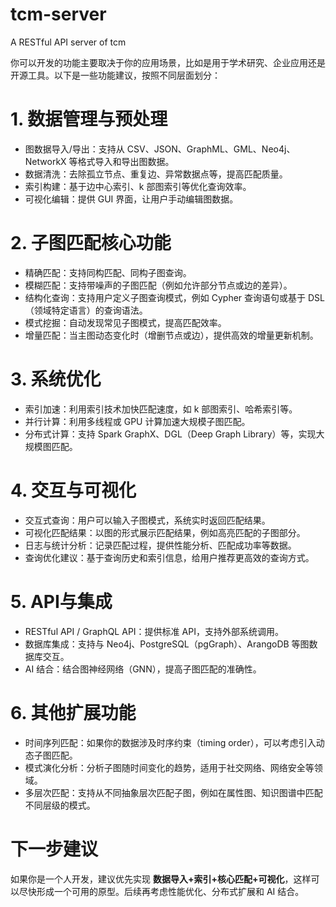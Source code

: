 # tcm-server
A RESTful API server of tcm

你可以开发的功能主要取决于你的应用场景，比如是用于学术研究、企业应用还是开源工具。以下是一些功能建议，按照不同层面划分：

# 1. 数据管理与预处理

   - 图数据导入/导出：支持从 CSV、JSON、GraphML、GML、Neo4j、NetworkX 等格式导入和导出图数据。
   - 数据清洗：去除孤立节点、重复边、异常数据点等，提高匹配质量。
   - 索引构建：基于边中心索引、k 部图索引等优化查询效率。
   - 可视化编辑：提供 GUI 界面，让用户手动编辑图数据。
# 2. 子图匹配核心功能
   - 精确匹配：支持同构匹配、同构子图查询。
   - 模糊匹配：支持带噪声的子图匹配（例如允许部分节点或边的差异）。
   - 结构化查询：支持用户定义子图查询模式，例如 Cypher 查询语句或基于 DSL（领域特定语言）的查询语法。
   - 模式挖掘：自动发现常见子图模式，提高匹配效率。
   - 增量匹配：当主图动态变化时（增删节点或边），提供高效的增量更新机制。
# 3. 系统优化
   - 索引加速：利用索引技术加快匹配速度，如 k 部图索引、哈希索引等。
   - 并行计算：利用多线程或 GPU 计算加速大规模子图匹配。
   - 分布式计算：支持 Spark GraphX、DGL（Deep Graph Library）等，实现大规模图匹配。
# 4. 交互与可视化
   - 交互式查询：用户可以输入子图模式，系统实时返回匹配结果。
   - 可视化匹配结果：以图的形式展示匹配结果，例如高亮匹配的子图部分。
   - 日志与统计分析：记录匹配过程，提供性能分析、匹配成功率等数据。
   - 查询优化建议：基于查询历史和索引信息，给用户推荐更高效的查询方式。
# 5. API与集成
   - RESTful API / GraphQL API：提供标准 API，支持外部系统调用。
   - 数据库集成：支持与 Neo4j、PostgreSQL（pgGraph）、ArangoDB 等图数据库交互。
   - AI 结合：结合图神经网络（GNN），提高子图匹配的准确性。
# 6. 其他扩展功能
   - 时间序列匹配：如果你的数据涉及时序约束（timing order），可以考虑引入动态子图匹配。
   - 模式演化分析：分析子图随时间变化的趋势，适用于社交网络、网络安全等领域。
   - 多层次匹配：支持从不同抽象层次匹配子图，例如在属性图、知识图谱中匹配不同层级的模式。 
# 下一步建议
   如果你是一个人开发，建议优先实现 **数据导入+索引+核心匹配+可视化**，这样可以尽快形成一个可用的原型。后续再考虑性能优化、分布式扩展和 AI 结合。